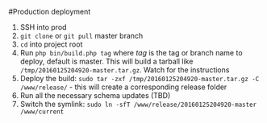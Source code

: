 #Production deployment

1. SSH into prod
2. `git clone` or `git pull` master branch
3. `cd` into project root
4. Run `php bin/build.php tag` where *tag* is the tag or branch name to deploy, default is master. This will build a tarball like `/tmp/20160125204920-master.tar.gz`. Watch for the instructions
5. Deploy the build: `sudo tar -zxf /tmp/20160125204920-master.tar.gz -C /www/release/` - this will create a corresponding release folder
6. Run all the necessary schema updates (TBD)
7. Switch the symlink: `sudo ln -sfT /www/release/20160125204920-master /www/current`
